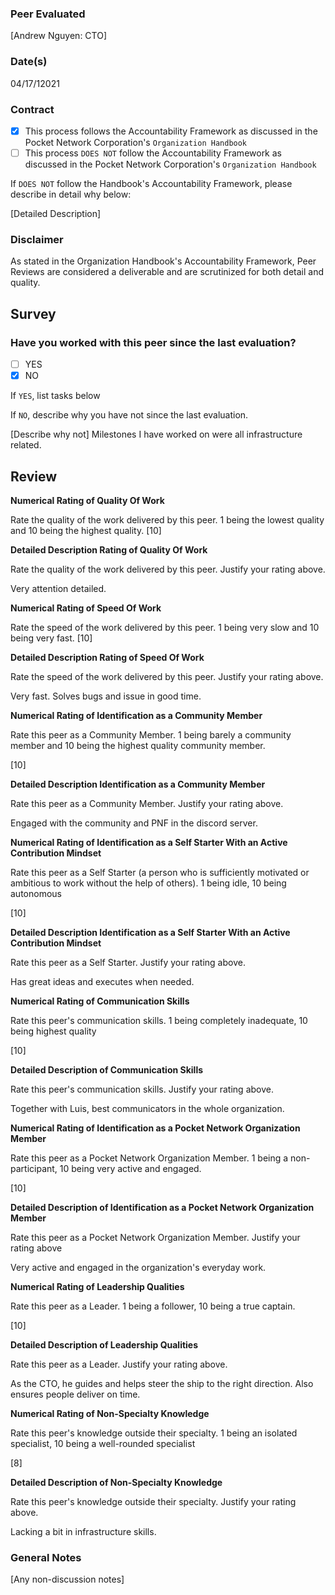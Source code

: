 ### Peer Evaluated
[Andrew Nguyen: CTO]
### Date(s)
04/17/12021
### Contract
- [X] This process follows the Accountability Framework as discussed in the Pocket Network Corporation's `Organization Handbook`
- [ ] This process `DOES NOT` follow the Accountability Framework as discussed in the Pocket Network Corporation's `Organization Handbook`

If `DOES NOT` follow the Handbook's Accountability Framework, please describe in detail why below:

[Detailed Description]
### Disclaimer
As stated in the Organization Handbook's Accountability Framework, Peer Reviews are considered a deliverable and are scrutinized for both detail and quality.
## Survey
### Have you worked with this peer since the last evaluation?
- [ ] YES
- [X] NO

If `YES`, list tasks below


If `NO`, describe why you have not since the last evaluation.

[Describe why not]
Milestones I have worked on were all infrastructure related.

## Review
**Numerical Rating of Quality Of Work** 

Rate the quality of the work delivered by this peer. 1 being the lowest quality and 10 being the highest quality.
[10]

**Detailed Description Rating of Quality Of Work** 

Rate the quality of the work delivered by this peer. Justify your rating above.

Very attention detailed.

**Numerical Rating of Speed Of Work** 

Rate the speed of the work delivered by this peer. 1 being very slow and 10 being very fast.
[10]

**Detailed Description Rating of Speed Of Work** 

Rate the speed of the work delivered by this peer. Justify your rating above.

Very fast. Solves bugs and issue in good time.

**Numerical Rating of Identification as a Community Member** 

Rate this peer as a Community Member. 1 being barely a community member and 10 being the highest quality community member.

[10]

**Detailed Description Identification as a Community Member** 

Rate this peer as a Community Member. Justify your rating above.

Engaged with the community and PNF in the discord server.

**Numerical Rating of Identification as a Self Starter With an Active Contribution Mindset** 

Rate this peer as a Self Starter (a person who is sufficiently motivated or ambitious to work without the help of others).
1 being idle, 10 being autonomous

[10]

**Detailed Description Identification as a Self Starter With an Active Contribution Mindset** 

Rate this peer as a Self Starter. Justify your rating above.

Has great ideas and executes when needed.

**Numerical Rating of Communication Skills** 

Rate this peer's communication skills. 1 being completely inadequate, 10 being highest quality

[10]

**Detailed Description of Communication Skills** 

Rate this peer's communication skills. Justify your rating above.

Together with Luis, best communicators in the whole organization.

**Numerical Rating of Identification as a Pocket Network Organization Member** 

Rate this peer as a Pocket Network Organization Member. 1 being a non-participant, 10 being very active and engaged.

[10]

**Detailed Description of Identification as a Pocket Network Organization Member** 

Rate this peer as a Pocket Network Organization Member. Justify your rating above

Very active and engaged in the organization's everyday work.

**Numerical Rating of Leadership Qualities** 

Rate this peer as a Leader. 1 being a follower, 10 being a true captain.

[10]

**Detailed Description of Leadership Qualities** 

Rate this peer as a Leader. Justify your rating above.

As the CTO, he guides and helps steer the ship to the right direction. Also ensures people deliver on time. 

**Numerical Rating of Non-Specialty Knowledge** 

Rate this peer's knowledge outside their specialty. 1 being an isolated specialist, 10 being a well-rounded specialist

[8]

**Detailed Description of Non-Specialty Knowledge** 

Rate this peer's knowledge outside their specialty. Justify your rating above.

Lacking a bit in infrastructure skills.



### General Notes
[Any non-discussion notes]